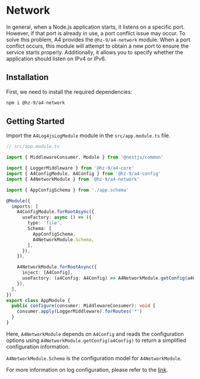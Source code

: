 # Network

In general, when a Node.js application starts, it listens on a specific port. However, if that port is already in use, a port conflict issue may occur. To solve this problem, A4 provides the `@hz-9/a4-network` module. When a port conflict occurs, this module will attempt to obtain a new port to ensure the service starts properly. Additionally, it allows you to specify whether the application should listen on IPv4 or IPv6.

## Installation

First, we need to install the required dependencies:

``` sh
npm i @hz-9/a4-network
```

<!-- TODO Limiting listening for IPv4 and IPv6 -->

## Getting Started

Import the `A4Log4jsLogModule` module in the `src/app.module.ts` file.

``` ts
// src/app.module.ts

import { MiddlewareConsumer, Module } from '@nestjs/common'

import { LoggerMiddleware } from '@hz-9/a4-core'
import { A4ConfigModule, A4Config } from '@hz-9/a4-config'
import { A4NetworkModule } from '@hz-9/a4-network'

import { AppConfigSchema } from './app.schema'

@Module({
  imports: [
    A4ConfigModule.forRootAsync({
      useFactory: async () => ({
        type: 'file',
        Schema: [
          AppConfigSchema,
          A4NetworkModule.Schema,
        ],
      }),
    }),

    A4NetworkModule.forRootAsync({
      inject: [A4Config],
      useFactory: (a4Config: A4Config) => A4NetworkModule.getConfig(a4Config),
    }),
  ],
})
export class AppModule {
  public configure(consumer: MiddlewareConsumer): void {
    consumer.apply(LoggerMiddleware).forRoutes('*')
  }
}

```

Here, `A4NetworkModule` depends on `A4Config` and reads the configuration options using `A4NetworkModule.getConfig(a4Config)` to return a simplified configuration information.

`A4NetworkModule.Schema` is the configuration model for `A4NetworkModule`.

For more information on log configuration, please refer to the [link](TODO).
